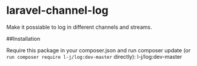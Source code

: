 laravel-channel-log
===================

Make it possiable to log in different channels and streams.

##Installation

Require this package in your composer.json and run composer update (or `run composer require l-j/log:dev-master` directly):
    l-j/log:dev-master
